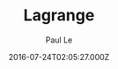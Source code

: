 ---
title: Lagrange
github: https://github.com/LeNPaul/Lagrange
demo: https://lenpaul.github.io/Lagrange/
author: Paul Le
ssg:
  - Jekyll
cms:
  - No Cms
date: 2016-07-24T02:05:27.000Z
github_branch: gh-pages
description: A minimalist Jekyll theme for running a personal blog
stale: false
---